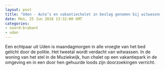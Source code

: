 ```yaml
---
layout: post
title: "Uden - Auto’s en vakantiechalet in beslag genomen bij witwasonderzoek"
date: Mon, 25 Jun 2018 13:32:00 GMT
categories: 
- noord-brabant 
- uden 
---
```


Een echtpaar uit Uden is maandagmorgen in alle vroegte van het bed gelicht door de politie. Het tweetal wordt verdacht van witwassen. In de woning van het stel in de Muziekwijk, hun chalet op een vakantiepark in de omgeving en in een door hen gehuurde loods zijn doorzoekingen verricht.
